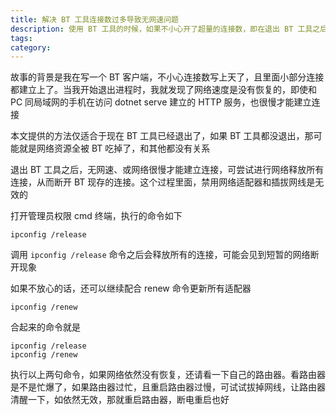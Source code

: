 ```yaml
---
title: 解决 BT 工具连接数过多导致无网速问题
description: 使用 BT 工具的时候，如果不小心开了超量的连接数，即在退出 BT 工具之后，依然存在很多连接记录，导致网速特别差的问题，即使在同个局域网进行传输，也能感受到网速特别差
tags: 
category: 
---
```


<!-- 发布 -->
<!-- 博客 -->

故事的背景是我在写一个 BT 客户端，不小心连接数写上天了，且里面小部分连接都建立上了。当我开始退出进程时，我就发现了网络速度是没有恢复的，即使和 PC 同局域网的手机在访问 dotnet serve 建立的 HTTP 服务，也很慢才能建立连接

本文提供的方法仅适合于现在 BT 工具已经退出了，如果 BT 工具都没退出，那可能就是网络资源全被 BT 吃掉了，和其他都没有关系

退出 BT 工具之后，无网速、或网络很慢才能建立连接，可尝试进行网络释放所有连接，从而断开 BT 现存的连接。这个过程里面，禁用网络适配器和插拔网线是无效的

打开管理员权限 cmd 终端，执行的命令如下

```
ipconfig /release
```

调用 `ipconfig /release` 命令之后会释放所有的连接，可能会见到短暂的网络断开现象

如果不放心的话，还可以继续配合 renew 命令更新所有适配器

```
ipconfig /renew
```

合起来的命令就是

```
ipconfig /release
ipconfig /renew
```

执行以上两句命令，如果网络依然没有恢复，还请看一下自己的路由器。看路由器是不是忙爆了，如果路由器过忙，且重启路由器过慢，可试试拔掉网线，让路由器清醒一下，如依然无效，那就重启路由器，断电重启也好
